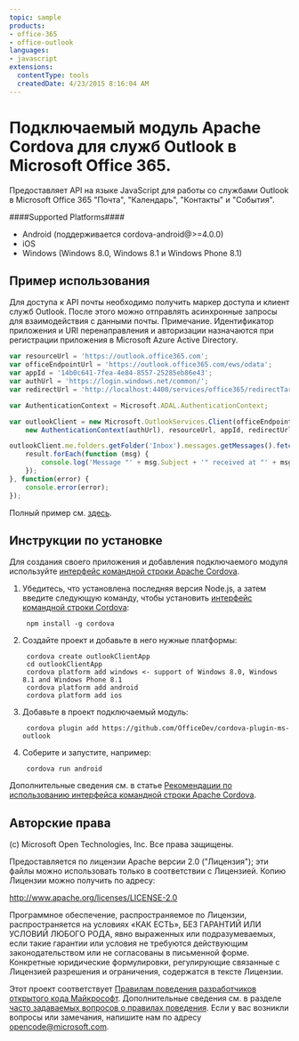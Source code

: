 ```yaml
---
topic: sample
products:
- office-365
- office-outlook
languages:
- javascript
extensions:
  contentType: tools
  createdDate: 4/23/2015 8:16:04 AM
---
```

Подключаемый модуль Apache Cordova для служб Outlook в Microsoft Office 365.
=============================
Предоставляет API на языке JavaScript для работы со службами Outlook в Microsoft Office 365 "Почта", "Календарь", "Контакты" и "События".
<!--
TODO review api compliance to 
http://msdn.microsoft.com/en-us/office/office365/howto/common-mail-tasks-client-library
-->
####Supported Platforms####

- Android (поддерживается cordova-android@>=4.0.0)
- iOS
- Windows (Windows 8.0, Windows 8.1 и Windows Phone 8.1)

## Пример использования ##
Для доступа к API почты необходимо получить маркер доступа и клиент служб Outlook. После этого можно отправлять асинхронные запросы для взаимодействия с данными почты. Примечание. Идентификатор приложения и URI перенаправления и авторизации назначаются при регистрации приложения в Microsoft Azure Active Directory.

```javascript
var resourceUrl = 'https://outlook.office365.com';
var officeEndpointUrl = 'https://outlook.office365.com/ews/odata';
var appId = '14b0c641-7fea-4e84-8557-25285eb86e43';
var authUrl = 'https://login.windows.net/common/';
var redirectUrl = 'http://localhost:4400/services/office365/redirectTarget.html';

var AuthenticationContext = Microsoft.ADAL.AuthenticationContext;

var outlookClient = new Microsoft.OutlookServices.Client(officeEndpointUrl,
    new AuthenticationContext(authUrl), resourceUrl, appId, redirectUrl);

outlookClient.me.folders.getFolder('Inbox').messages.getMessages().fetchAll().then(function (result) {
    result.forEach(function (msg) {
        console.log('Message "' + msg.Subject + '" received at "' + msg.DateTimeReceived.toString() + '"');
    });
}, function(error) {
    console.error(error);
});
```
Полный пример см. [здесь](https://github.com/MSOpenTech/cordova-office-samples/tree/master/outlook-services/mailbox).

## Инструкции по установке ##

Для создания своего приложения и добавления подключаемого модуля используйте [интерфейс командной строки Apache Cordova](http://cordova.apache.org/docs/en/edge/guide_cli_index.md.html).

1. Убедитесь, что установлена последняя версия Node.js, а затем введите следующую команду, чтобы установить [интерфейс командной строки Cordova](https://github.com/apache/cordova-cli):

        npm install -g cordova

2. Создайте проект и добавьте в него нужные платформы:

        cordova create outlookClientApp
        cd outlookClientApp
        cordova platform add windows <- support of Windows 8.0, Windows 8.1 and Windows Phone 8.1
        cordova platform add android
        cordova platform add ios

3. Добавьте в проект подключаемый модуль:

        cordova plugin add https://github.com/OfficeDev/cordova-plugin-ms-outlook

4. Соберите и запустите, например:

        cordova run android

Дополнительные сведения см. в статье [Рекомендации по использованию интерфейса командной строки Apache Cordova](http://cordova.apache.org/docs/en/edge/guide_cli_index.md.html).

## Авторские права ##
(c) Microsoft Open Technologies, Inc. Все права защищены.

Предоставляется по лицензии Apache версии 2.0 ("Лицензия"); эти файлы можно использовать только в соответствии с Лицензией. Копию Лицензии можно получить по адресу:

http://www.apache.org/licenses/LICENSE-2.0

Программное обеспечение, распространяемое по Лицензии, распространяется на условиях «КАК ЕСТЬ», БЕЗ ГАРАНТИЙ ИЛИ УСЛОВИЙ ЛЮБОГО РОДА, явно выраженных или подразумеваемых, если такие гарантии или условия не требуются действующим законодательством или не согласованы в письменной форме. Конкретные юридические формулировки, регулирующие связанные с Лицензией разрешения и ограничения, содержатся в тексте Лицензии.


Этот проект соответствует [Правилам поведения разработчиков открытого кода Майкрософт](https://opensource.microsoft.com/codeofconduct/). Дополнительные сведения см. в разделе [часто задаваемых вопросов о правилах поведения](https://opensource.microsoft.com/codeofconduct/faq/). Если у вас возникли вопросы или замечания, напишите нам по адресу [opencode@microsoft.com](mailto:opencode@microsoft.com).
